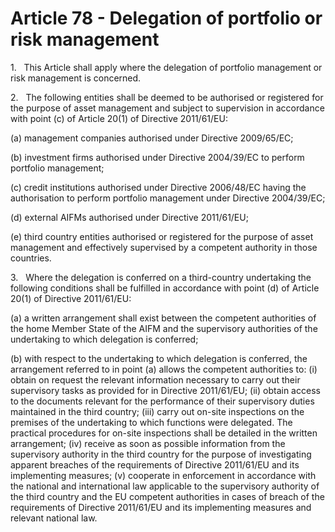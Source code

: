 # Article 78 - Delegation of portfolio or risk management


1.   This Article shall apply where the delegation of portfolio management or risk management is concerned.

2.   The following entities shall be deemed to be authorised or registered for the purpose of asset management and subject to supervision in accordance with point (c) of Article 20(1) of Directive 2011/61/EU:

(a) management companies authorised under Directive 2009/65/EC;

(b) investment firms authorised under Directive 2004/39/EC to perform portfolio management;

(c) credit institutions authorised under Directive 2006/48/EC having the authorisation to perform portfolio management under Directive 2004/39/EC;

(d) external AIFMs authorised under Directive 2011/61/EU;

(e) third country entities authorised or registered for the purpose of asset management and effectively supervised by a competent authority in those countries.

3.   Where the delegation is conferred on a third-country undertaking the following conditions shall be fulfilled in accordance with point (d) of Article 20(1) of Directive 2011/61/EU:

(a) a written arrangement shall exist between the competent authorities of the home Member State of the AIFM and the supervisory authorities of the undertaking to which delegation is conferred;

(b) with respect to the undertaking to which delegation is conferred, the arrangement referred to in point (a) allows the competent authorities to: (i) obtain on request the relevant information necessary to carry out their supervisory tasks as provided for in Directive 2011/61/EU; (ii) obtain access to the documents relevant for the performance of their supervisory duties maintained in the third country; (iii) carry out on-site inspections on the premises of the undertaking to which functions were delegated. The practical procedures for on-site inspections shall be detailed in the written arrangement; (iv) receive as soon as possible information from the supervisory authority in the third country for the purpose of investigating apparent breaches of the requirements of Directive 2011/61/EU and its implementing measures; (v) cooperate in enforcement in accordance with the national and international law applicable to the supervisory authority of the third country and the EU competent authorities in cases of breach of the requirements of Directive 2011/61/EU and its implementing measures and relevant national law.
